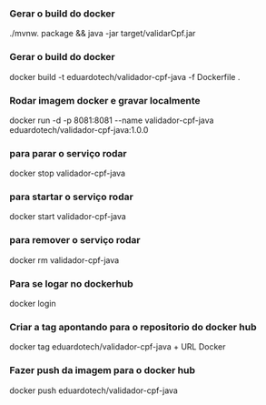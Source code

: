 
### Gerar o build do docker ###
./mvnw. package && java -jar target/validarCpf.jar

### Gerar o build do docker ###
docker build -t eduardotech/validador-cpf-java -f Dockerfile .

### Rodar imagem docker e gravar localmente ###
docker run -d -p 8081:8081 --name validador-cpf-java eduardotech/validador-cpf-java:1.0.0

### para parar o serviço rodar ###
docker stop validador-cpf-java

### para startar o serviço rodar ###
docker start validador-cpf-java

### para remover o serviço rodar ###
docker rm validador-cpf-java

### Para se logar no dockerhub ###
docker login

### Criar a tag apontando para o repositorio do docker hub ###
docker tag eduardotech/validador-cpf-java + URL Docker

### Fazer push da imagem para o docker hub ###
docker push eduardotech/validador-cpf-java
